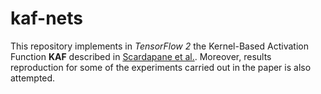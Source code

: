 # kaf-nets

This repository implements in *TensorFlow 2* the Kernel-Based Activation Function **KAF** described in [Scardapane et al.]( https://arxiv.org/pdf/1707.04035.pdf). Moreover, results reproduction for some of the experiments carried out in the paper is also attempted. 
